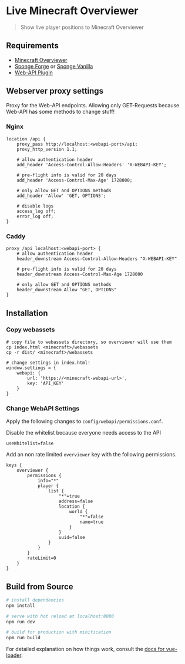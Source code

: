# Live Minecraft Overviewer

> Show live player positions to Minecraft Overviewer

## Requirements
- [Minecraft Overviewer](https://overviewer.org/)
- [Sponge Forge](https://www.spongepowered.org/downloads) or [Sponge Vanilla](https://www.spongepowered.org/downloads)
- [Web-API Plugin](https://ore.spongepowered.org/Valandur/Web-API)

## Webserver proxy settings
Proxy for the Web-API endpoints. Allowing only GET-Requests because Web-API has some methods to change stuff!
### Nginx
```
location /api {
    proxy_pass http://localhost:<webapi-port>/api;
    proxy_http_version 1.1;

    # allow authentication header
    add_header 'Access-Control-Allow-Headers' 'X-WEBAPI-KEY';

    # pre-flight info is valid for 20 days
    add_header 'Access-Control-Max-Age' 1728000;

    # only allow GET and OPTIONS methods
    add_header 'Allow' 'GET, OPTIONS';

    # disable logs
    access_log off;
    error_log off;
}
```
### Caddy
```
proxy /api localhost:<webapi-port> {
    # allow authentication header
    header_downstream Access-Control-Allow-Headers "X-WEBAPI-KEY"

    # pre-flight info is valid for 20 days
    header_downstream Access-Control-Max-Age 1728000

    # only allow GET and OPTIONS methods
    header_downstream Allow "GET, OPTIONS"
}
```
## Installation

### Copy webassets
```
# copy file to webassets directory, so overviewer will use them
cp index.html <minecraft>/webassets
cp -r dist/ <minecraft>/webassets

# change settings in index.html!
window.settings = {
    webapi: {
        url: 'https://<minecraft-webapi-url>',
        key: 'API_KEY'
    }
}
```
### Change WebAPI Settings
Apply the following changes to `config/webapi/permissions.conf`.

Disable the whitelist because everyone needs access to the API
```
useWhitelist=false
```

Add an non rate limited `overviewer` key with the following permissions.
```
keys {
    overviewer {
        permissions {
            info="*"
            player {
                list {
                    "*"=true
                    address=false
                    location {
                        world {
                            "*"=false
                            name=true
                        }
                    }
                    uuid=false
                }
            }
        }
        rateLimit=0
    }
}
```

## Build from Source
``` bash
# install dependencies
npm install

# serve with hot reload at localhost:8080
npm run dev

# build for production with minification
npm run build
```

For detailed explanation on how things work, consult the [docs for vue-loader](http://vuejs.github.io/vue-loader).
